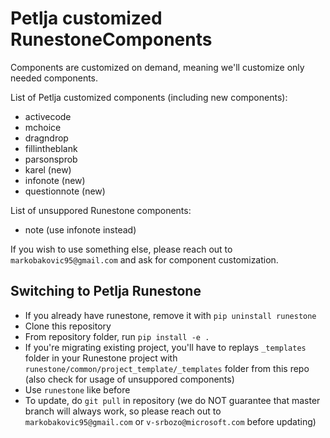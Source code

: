# Petlja customized RunestoneComponents

Components are customized on demand, meaning we'll customize only needed components.

List of Petlja customized components (including new components):
- activecode
- mchoice
- dragndrop
- fillintheblank
- parsonsprob
- karel (new)
- infonote (new)
- questionnote (new)

List of unsuppored Runestone components:
- note (use infonote instead)

If you wish to use something else, please reach out to `markobakovic95@gmail.com` and ask for component customization.

## Switching to Petlja Runestone
- If you already have runestone, remove it with `pip uninstall runestone`
- Clone this repository
- From repository folder, run `pip install -e .`
- If you're migrating existing project, you'll have to replays `_templates` folder in your Runestone project with `runestone/common/project_template/_templates` folder from this repo (also check for usage of unsuppored components)
- Use `runestone` like before
- To update, do `git pull` in repository (we do NOT guarantee that master branch will always work, so please reach out to `markobakovic95@gmail.com` or `v-srbozo@microsoft.com` before updating)

